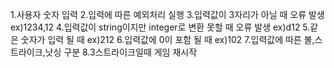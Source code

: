 1.사용자 숫자 입력
2.입력에 따른 예외처리 실행
3.입력값이 3자리가 아닐 때 오류 발생 ex)1234,12
4.입력값이 string이지만 integer로 변환 못할 때 오류 발생 ex)d12
5.같은 숫자가 입력 될 때 ex)212
6.입력값에 0이 포함 될 때 ex)102
7.입력값에 따른 볼,스트라이크,낫싱 구분
8.3스트라이크일때 게임 재시작